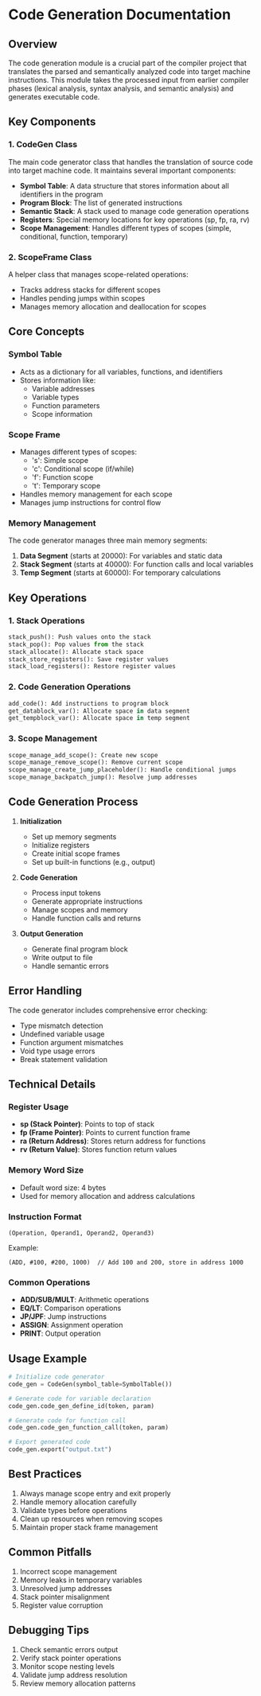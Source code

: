 # Code Generation Documentation

## Overview
The code generation module is a crucial part of the compiler project that translates the parsed and semantically analyzed code into target machine instructions. This module takes the processed input from earlier compiler phases (lexical analysis, syntax analysis, and semantic analysis) and generates executable code.

## Key Components

### 1. CodeGen Class
The main code generator class that handles the translation of source code into target machine code. It maintains several important components:

- **Symbol Table**: A data structure that stores information about all identifiers in the program
- **Program Block**: The list of generated instructions
- **Semantic Stack**: A stack used to manage code generation operations
- **Registers**: Special memory locations for key operations (sp, fp, ra, rv)
- **Scope Management**: Handles different types of scopes (simple, conditional, function, temporary)

### 2. ScopeFrame Class
A helper class that manages scope-related operations:
- Tracks address stacks for different scopes
- Handles pending jumps within scopes
- Manages memory allocation and deallocation for scopes

## Core Concepts

### Symbol Table
- Acts as a dictionary for all variables, functions, and identifiers
- Stores information like:
  - Variable addresses
  - Variable types
  - Function parameters
  - Scope information

### Scope Frame
- Manages different types of scopes:
  - 's': Simple scope
  - 'c': Conditional scope (if/while)
  - 'f': Function scope
  - 't': Temporary scope
- Handles memory management for each scope
- Manages jump instructions for control flow

### Memory Management
The code generator manages three main memory segments:
1. **Data Segment** (starts at 20000): For variables and static data
2. **Stack Segment** (starts at 40000): For function calls and local variables
3. **Temp Segment** (starts at 60000): For temporary calculations

## Key Operations

### 1. Stack Operations
```python
stack_push(): Push values onto the stack
stack_pop(): Pop values from the stack
stack_allocate(): Allocate stack space
stack_store_registers(): Save register values
stack_load_registers(): Restore register values
```

### 2. Code Generation Operations
```python
add_code(): Add instructions to program block
get_datablock_var(): Allocate space in data segment
get_tempblock_var(): Allocate space in temp segment
```

### 3. Scope Management
```python
scope_manage_add_scope(): Create new scope
scope_manage_remove_scope(): Remove current scope
scope_manage_create_jump_placeholder(): Handle conditional jumps
scope_manage_backpatch_jump(): Resolve jump addresses
```

## Code Generation Process

1. **Initialization**
   - Set up memory segments
   - Initialize registers
   - Create initial scope frames
   - Set up built-in functions (e.g., output)

2. **Code Generation**
   - Process input tokens
   - Generate appropriate instructions
   - Manage scopes and memory
   - Handle function calls and returns

3. **Output Generation**
   - Generate final program block
   - Write output to file
   - Handle semantic errors

## Error Handling
The code generator includes comprehensive error checking:
- Type mismatch detection
- Undefined variable usage
- Function argument mismatches
- Void type usage errors
- Break statement validation

## Technical Details

### Register Usage
- **sp (Stack Pointer)**: Points to top of stack
- **fp (Frame Pointer)**: Points to current function frame
- **ra (Return Address)**: Stores return address for functions
- **rv (Return Value)**: Stores function return values

### Memory Word Size
- Default word size: 4 bytes
- Used for memory allocation and address calculations

### Instruction Format
```
(Operation, Operand1, Operand2, Operand3)
```
Example:
```
(ADD, #100, #200, 1000)  // Add 100 and 200, store in address 1000
```

### Common Operations
- **ADD/SUB/MULT**: Arithmetic operations
- **EQ/LT**: Comparison operations
- **JP/JPF**: Jump instructions
- **ASSIGN**: Assignment operation
- **PRINT**: Output operation

## Usage Example

```python
# Initialize code generator
code_gen = CodeGen(symbol_table=SymbolTable())

# Generate code for variable declaration
code_gen.code_gen_define_id(token, param)

# Generate code for function call
code_gen.code_gen_function_call(token, param)

# Export generated code
code_gen.export("output.txt")
```

## Best Practices
1. Always manage scope entry and exit properly
2. Handle memory allocation carefully
3. Validate types before operations
4. Clean up resources when removing scopes
5. Maintain proper stack frame management

## Common Pitfalls
1. Incorrect scope management
2. Memory leaks in temporary variables
3. Unresolved jump addresses
4. Stack pointer misalignment
5. Register value corruption

## Debugging Tips
1. Check semantic errors output
2. Verify stack pointer operations
3. Monitor scope nesting levels
4. Validate jump address resolution
5. Review memory allocation patterns
